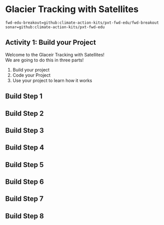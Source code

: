 # Glacier Tracking with Satellites
```package
fwd-edu-breakout=github:climate-action-kits/pxt-fwd-edu/fwd-breakout
sonar=github:climate-action-kits/pxt-fwd-edu
```
## Activity 1: Build your Project
Welcome to the Glaceir Tracking with Satellites! <br> We are going to do this in three parts!
1. Build your project
2. Code your Project 
3. Use your project to learn how it works

## Build Step 1 

## Build Step 2 

## Build Step 3 

## Build Step 4 

## Build Step 5 

## Build Step 6 

## Build Step 7 

## Build Step 8 
